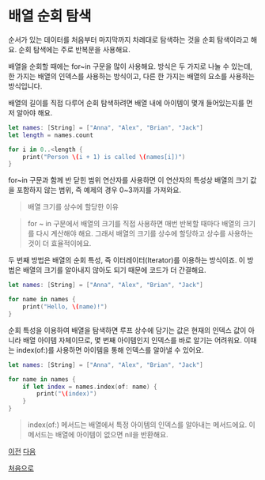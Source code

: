 # 배열 순회 탐색

순서가 있는 데이터를 처음부터 마지막까지 차례대로 탐색하는 것을 순회 탐색이라고 해요. 순회 탐색에는 주로 반복문을 사용해요.

배열을 순회할 때에는 for~in 구문을 많이 사용해요. 방식은 두 가지로 나눌 수 있는데, 한 가지는 배열의 인덱스를 사용하는 방식이고, 다른 한 가지는 배열의 요소를 사용하는 방식입니다.

배열의 길이를 직접 다루어 순회 탐색하려면 배열 내에 아이템이 몇개 들어있는지를 먼저 알아야 해요.

```swift
let names: [String] = ["Anna", "Alex", "Brian", "Jack"]
let length = names.count

for i in 0..<length {
    print("Person \(i + 1) is called \(names[i])")
}
```

for~in 구문과 함께 반 닫힌 범위 연산자를 사용하면 이 연산자의 특성상 배열의 크기 값을 포함하지 않는 범위, 즉 예제의 경우 0~3까지를 가져와요.

> 배열 크기를 상수에 할당한 이유

> for ~ in 구문에서 배열의 크기를 직접 사용하면 매번 반복할 때마다 배열의 크기를 다시 계산해야 해요. 그래서 배열의 크기를 상수에 할당하고 상수를 사용하는 것이 더 효율적이에요.

두 번째 방법은 배열의 순회 특성, 즉 이터레이터(Iterator)를 이용하는 방식이죠. 이 방법은 배열의 크기를 알아내지 않아도 되기 때문에 코드가 더 간결해요.

```swift
let names: [String] = ["Anna", "Alex", "Brian", "Jack"]

for name in names {
    print("Hello, \(name)!")
}
```

순회 특성을 이용하여 배열을 탐색하면 루프 상수에 담기는 값은 현재의 인덱스 값이 아니라 배열 아이템 자체이므로, 몇 번째 아이템인지 인덱스를 바로 알기는 어려워요. 이때는 index(of:)를 사용하면 아이템을 통해 인덱스를 알아낼 수 있어요.

```swift
let names: [String] = ["Anna", "Alex", "Brian", "Jack"]

for name in names {
    if let index = names.index(of: name) {
        print("\(index)")
    }
}
```

> index(of:) 메서드는 배열에서 특정 아이템의 인덱스를 알아내는 메서드에요. 이 메서드는 배열에 아이템이 없으면 nil을 반환해요.

[이전](https://github.com/MojitoBar/iOS-DeepDive/blob/main/%EA%BC%BC%EA%BC%BC%ED%95%9C_%EC%9E%AC%EC%9D%80%EC%94%A8%EC%9D%98_Swift_%EB%AC%B8%EB%B2%95%ED%8E%B8/5.1.md)
[다음](https://github.com/MojitoBar/iOS-DeepDive/blob/main/%EA%BC%BC%EA%BC%BC%ED%95%9C_%EC%9E%AC%EC%9D%80%EC%94%A8%EC%9D%98_Swift_%EB%AC%B8%EB%B2%95%ED%8E%B8/5.1.2.md)

[처음으로](https://github.com/MojitoBar/iOS-DeepDive/blob/main/%EA%BC%BC%EA%BC%BC%ED%95%9C_%EC%9E%AC%EC%9D%80%EC%94%A8%EC%9D%98_Swift_%EB%AC%B8%EB%B2%95%ED%8E%B8/README.md)
